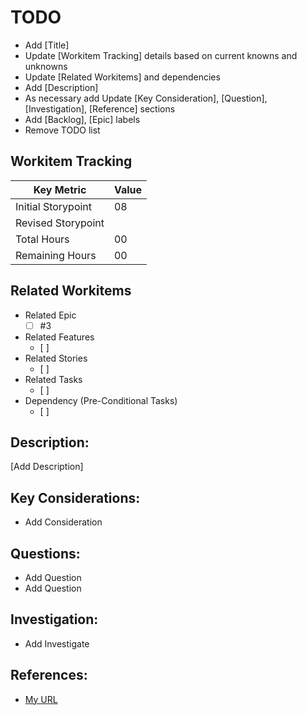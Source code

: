 # TODO 
* Add [Title]
* Update [Workitem Tracking] details based on current knowns and unknowns
* Update [Related Workitems] and dependencies
* Add [Description]
* As necessary add Update [Key Consideration], [Question], [Investigation], [Reference] sections 
* Add [Backlog], [Epic] labels
* Remove TODO list

## Workitem Tracking
| Key Metric            | Value |
| --------              | ------|
| Initial Storypoint    | 08    |
| Revised Storypoint    |       |
| Total Hours           | 00   |
| Remaining Hours       | 00    |

## Related Workitems
* Related Epic
  - [ ] #3
* Related Features
  - [ ]  
* Related Stories
  - [ ]  
* Related Tasks
  - [ ]  
* Dependency (Pre-Conditional Tasks) 
  - [ ] 

## Description:
[Add Description]

## Key Considerations:
* Add Consideration

## Questions:
* Add Question
* Add Question

## Investigation:
* Add Investigate

## References:
* [My URL](http://cnn.com)
